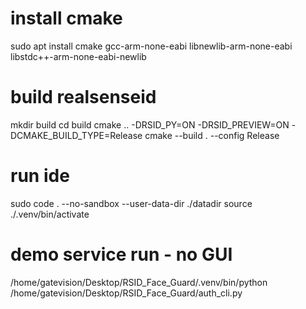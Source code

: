 # install cmake
sudo apt install cmake gcc-arm-none-eabi libnewlib-arm-none-eabi libstdc++-arm-none-eabi-newlib

# build realsenseid
mkdir build
cd build
cmake .. -DRSID_PY=ON -DRSID_PREVIEW=ON -DCMAKE_BUILD_TYPE=Release
cmake --build . --config Release

# run ide

sudo code . --no-sandbox --user-data-dir ./datadir
source ./.venv/bin/activate

# demo service run - no GUI
/home/gatevision/Desktop/RSID_Face_Guard/.venv/bin/python /home/gatevision/Desktop/RSID_Face_Guard/auth_cli.py
